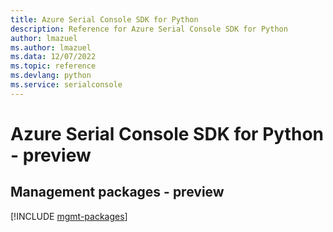 ```yaml
---
title: Azure Serial Console SDK for Python
description: Reference for Azure Serial Console SDK for Python
author: lmazuel
ms.author: lmazuel
ms.data: 12/07/2022
ms.topic: reference
ms.devlang: python
ms.service: serialconsole
---
```

# Azure Serial Console SDK for Python - preview

## Management packages - preview
[!INCLUDE [mgmt-packages](serial-console-mgmt-index.md)]